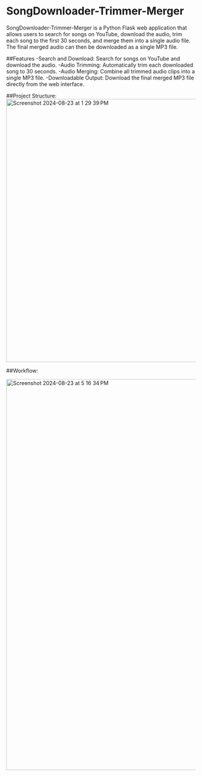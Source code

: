 # SongDownloader-Trimmer-Merger

SongDownloader-Trimmer-Merger is a Python Flask web application that allows users to search for songs on YouTube, download the audio, trim each song to the first 30 seconds, and merge them into a single audio file. The final merged audio can then be downloaded as a single MP3 file.

##Features
-Search and Download: Search for songs on YouTube and download the audio.
-Audio Trimming: Automatically trim each downloaded song to 30 seconds.
-Audio Merging: Combine all trimmed audio clips into a single MP3 file.
-Downloadable Output: Download the final merged MP3 file directly from the web interface.


##Project Structure:
<img width="700" alt="Screenshot 2024-08-23 at 1 29 39 PM" src="https://github.com/user-attachments/assets/70ca1ade-6649-4efd-839e-32c43aee2511">

##Workflow:

<img width="1040" alt="Screenshot 2024-08-23 at 5 16 34 PM" src="https://github.com/user-attachments/assets/ff1d410a-4327-4f91-af79-c2e320e97c7f">



